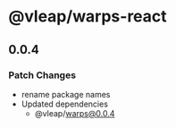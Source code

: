 # @vleap/warps-react

## 0.0.4

### Patch Changes

- rename package names
- Updated dependencies
  - @vleap/warps@0.0.4
